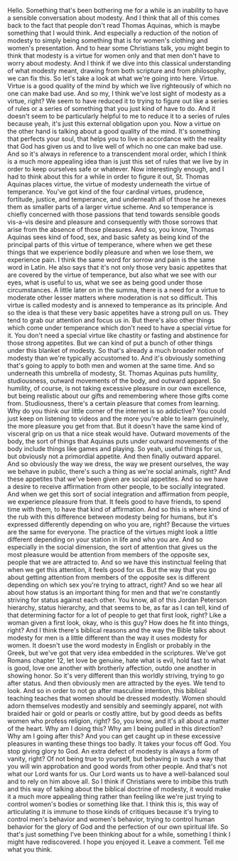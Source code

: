  Hello. Something that's been bothering me for a while is an inability to have a sensible conversation about modesty. And I think that all of this comes back to the fact that people don't read Thomas Aquinas, which is maybe something that I would think. And especially a reduction of the notion of modesty to simply being something that is for women's clothing and women's presentation. And to hear some Christians talk, you might begin to think that modesty is a virtue for women only and that men don't have to worry about modesty. And I think if we dive into this classical understanding of what modesty meant, drawing from both scripture and from philosophy, we can fix this. So let's take a look at what we're going into here. Virtue. Virtue is a good quality of the mind by which we live righteously of which no one can make bad use. And so my, I think we've lost sight of modesty as a virtue, right? We seem to have reduced it to trying to figure out like a series of rules or a series of something that you just kind of have to do. And it doesn't seem to be particularly helpful to me to reduce it to a series of rules because yeah, it's just this external obligation upon you. Now a virtue on the other hand is talking about a good quality of the mind. It's something that perfects your soul, that helps you to live in accordance with the reality that God has given us and to live well of which no one can make bad use. And so it's always in reference to a transcendent moral order, which I think is a much more appealing idea than is just this set of rules that we live by in order to keep ourselves safe or whatever. Now interestingly enough, and I had to think about this for a while in order to figure it out, St. Thomas Aquinas places virtue, the virtue of modesty underneath the virtue of temperance. You've got kind of the four cardinal virtues, prudence, fortitude, justice, and temperance, and underneath all of those he annexes them as smaller parts of a larger virtue scheme. And so temperance is chiefly concerned with those passions that tend towards sensible goods vis-a-vis desire and pleasure and consequently with those sorrows that arise from the absence of those pleasures. And so, you know, Thomas Aquinas sees kind of food, sex, and basic safety as being kind of the principal parts of this virtue of temperance, where when we get these things that we experience bodily pleasure and when we lose them, we experience pain. I think the same word for sorrow and pain is the same word in Latin. He also says that it's not only those very basic appetites that are covered by the virtue of temperance, but also what we see with our eyes, what is useful to us, what we see as being good under those circumstances. A little later on in the summa, there is a need for a virtue to moderate other lesser matters where moderation is not so difficult. This virtue is called modesty and is annexed to temperance as its principle. And so the idea is that these very basic appetites have a strong pull on us. They tend to grab our attention and focus us in. But there's also other things which come under temperance which don't need to have a special virtue for it. You don't need a special virtue like chastity or fasting and abstinence for those strong appetites. But we can kind of put a bunch of other things under this blanket of modesty. So that's already a much broader notion of modesty than we're typically accustomed to. And it's obviously something that's going to apply to both men and women at the same time. And so underneath this umbrella of modesty, St. Thomas Aquinas puts humility, studiousness, outward movements of the body, and outward apparel. So humility, of course, is not taking excessive pleasure in our own excellence, but being realistic about our gifts and remembering where those gifts come from. Studiousness, there's a certain pleasure that comes from learning. Why do you think our little corner of the internet is so addictive? You could just keep on listening to videos and the more you're able to learn genuinely, the more pleasure you get from that. But it doesn't have the same kind of visceral grip on us that a nice steak would have. Outward movements of the body, the sort of things that Aquinas puts under outward movements of the body include things like games and playing. So yeah, useful things for us, but obviously not a primordial appetite. And then finally outward apparel. And so obviously the way we dress, the way we present ourselves, the way we behave in public, there's such a thing as we're social animals, right? And these appetites that we've been given are social appetites. And so we have a desire to receive affirmation from other people, to be socially integrated. And when we get this sort of social integration and affirmation from people, we experience pleasure from that. It feels good to have friends, to spend time with them, to have that kind of affirmation. And so this is where kind of the rub with this difference between modesty being for humans, but it's expressed differently depending on who you are, right? Because the virtues are the same for everyone. The practice of the virtues might look a little different depending on your station in life and who you are. And so especially in the social dimension, the sort of attention that gives us the most pleasure would be attention from members of the opposite sex, people that we are attracted to. And so we have this instinctual feeling that when we get this attention, it feels good for us. But the way that you go about getting attention from members of the opposite sex is different depending on which sex you're trying to attract, right? And so we hear all about how status is an important thing for men and that we're constantly striving for status against each other. You know, all of this Jordan Peterson hierarchy, status hierarchy, and that seems to be, as far as I can tell, kind of that determining factor for a lot of people to get that first look, right? Like a woman given a first look, okay, who is this guy? How does he fit into things, right? And I think there's biblical reasons and the way the Bible talks about modesty for men is a little different than the way it uses modesty for women. It doesn't use the word modesty in English or probably in the Greek, but we've got that very idea embedded in the scriptures. We've got Romans chapter 12, let love be genuine, hate what is evil, hold fast to what is good, love one another with brotherly affection, outdo one another in showing honor. So it's very different than this worldly striving, trying to go after status. And then obviously men are attracted by the eyes. We tend to look. And so in order to not go after masculine intention, this biblical teaching teaches that women should be dressed modestly. Women should adorn themselves modestly and sensibly and seemingly apparel, not with braided hair or gold or pearls or costly attire, but by good deeds as befits women who profess religion, right? So, you know, and it's all about a matter of the heart. Why am I doing this? Why am I being pulled in this direction? Why am I going after this? And you can get caught up in these excessive pleasures in wanting these things too badly. It takes your focus off God. You stop giving glory to God. An extra defect of modesty is always a form of vanity, right? Of not being true to yourself, but behaving in such a way that you will win approbation and good words from other people. And that's not what our Lord wants for us. Our Lord wants us to have a well-balanced soul and to rely on him above all. So I think if Christians were to imbibe this truth and this way of talking about the biblical doctrine of modesty, it would make it a much more appealing thing rather than feeling like we're just trying to control women's bodies or something like that. I think this is, this way of articulating it is immune to those kinds of critiques because it's trying to control men's behavior and women's behavior, trying to control human behavior for the glory of God and the perfection of our own spiritual life. So that's just something I've been thinking about for a while, something I think I might have rediscovered. I hope you enjoyed it. Leave a comment. Tell me what you think.